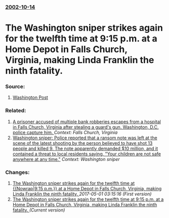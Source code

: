 ### [2002-10-14](/news/2002/10/14/index.md)

#  The Washington sniper strikes again for the twelfth time at 9:15 p.m. at a Home Depot in Falls Church, Virginia, making Linda Franklin the ninth fatality. 




### Source:

1. [Washington Post](http://www.washingtonpost.com/wp-srv/metro/daily/oct02/snipershootings.htm)

### Related:

1. [A prisoner accused of multiple bank robberies escapes from a hospital in Falls Church, Virginia after stealing a guard's gun. Washington, D.C. police capture him. ](/news/2015/03/31/a-prisoner-accused-of-multiple-bank-robberies-escapes-from-a-hospital-in-falls-church-virginia-after-stealing-a-guard-s-gun-washington-d.md) _Context: Falls Church, Virginia_
2. [ Washington sniper: Police reported that a ransom note was left at the scene of the latest shooting by the person believed to have shot 13 people and killed 9. The note apparently demanded $10 million, and it contained a threat to local residents saying, "Your children are not safe anywhere at any time."](/news/2002/10/23/washington-sniper-police-reported-that-a-ransom-note-was-left-at-the-scene-of-the-latest-shooting-by-the-person-believed-to-have-shot-13-p.md) _Context: Washington sniper_

### Changes:

1. [ The Washington sniper strikes again for the twelfth time at {{Nowrap|9:15 p.m.}} at a Home Depot in Falls Church, Virginia, making Linda Franklin the ninth fatality. ](/news/2002/10/14/the-washington-sniper-strikes-again-for-the-twelfth-time-at-nowrap-9-15-p-m-at-a-home-depot-in-falls-church-virginia-making-linda-fr.md) _2017-05-01 03:15:16 (First version)_
1. [ The Washington sniper strikes again for the twelfth time at 9:15 p.m. at a Home Depot in Falls Church, Virginia, making Linda Franklin the ninth fatality. ](/news/2002/10/14/the-washington-sniper-strikes-again-for-the-twelfth-time-at-9-15-p-m-at-a-home-depot-in-falls-church-virginia-making-linda-franklin-the.md) _(Current version)_
